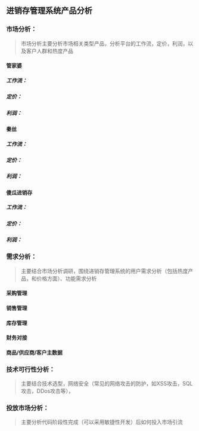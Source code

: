 ## 进销存管理系统产品分析

### 市场分析：

> 市场分析主要分析市场相关类型产品，分析平台的工作流，定价，利润，以及客户人群和热度产品

#### 管家婆

##### 工作流：



##### 定价：



##### 利润：

#### 秦丝

##### 工作流：



##### 定价：



##### 利润：

#### 傻瓜进销存

##### 工作流：



##### 定价：



##### 利润：

### 需求分析：

> 主要结合市场分析调研，围绕进销存管理系统的用户需求分析（包括热度产品，和价格方面）、功能需求分析

#### 采购管理



#### 销售管理





#### 库存管理





#### 财务对接





#### 商品/供应商/客户主数据



### 技术可行性分析：

> 主要结合技术选型，网络安全（常见的网络攻击的防护，如XSS攻击，SQL攻击，DDos攻击等），



### 投放市场分析：

> 主要分析代码阶段性完成（可以采用敏捷性开发）后如何投入市场引流




